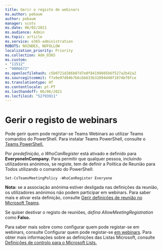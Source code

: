 ```yaml
---
title: Gerir o registo de webinars
ms.author: pebaum
author: pebaum
manager: scotv
ms.date: 06/02/2021
ms.audience: Admin
ms.topic: article
ms.service: o365-administration
ROBOTS: NOINDEX, NOFOLLOW
localization_priority: Priority
ms.collection: Adm_O365
ms.custom:
- "11512"
- "9006672"
ms.openlocfilehash: c5b0721d286b07d7e0f84199885b6f527a2b42a2
ms.sourcegitcommit: f7a9e97d04b7b6cbb633b32094d40f1874bf0fce
ms.translationtype: HT
ms.contentlocale: pt-PT
ms.lasthandoff: 06/06/2021
ms.locfileid: "52793911"
---
```

# <a name="manage-webinar-registration"></a>Gerir o registo de webinars

Pode gerir quem pode registar-se Teams Webinars ao utilizar Teams comandos do PowerShell. Para instalar Teams PowerShell, consulte o [Teams PowerShell.](/microsoftteams/teams-powershell-install) 

Por *predefinição, o WhoCanRegister* está ativado e definido para **EveryoneInCompany.** Para permitir que qualquer pessoa, incluindo utilizadores anónimos, se registe, tem de definir a Política de Reunião para Todos utilizando o comando do PowerShell: 

`Set-CsTeamsMeetingPolicy -WhoCanRegister Everyone`

**Nota:** se a associação anónima estiver desligada nas definições da reunião, os utilizadores anónimos não podem participar em webinars. Para saber mais e ativar esta definição, consulte [Gerir definições de reunião no Microsoft Teams](/microsoftteams/meeting-settings-in-teams).

Se quiser destivar o registo de reuniões, *defina AllowMeetingRegistration* como **Falso.**

Para saber mais sobre como configurar quem pode registar-se em webinars, consulte Configurar quem pode registar-se [em webinars](/microsoftteams/set-up-webinars?source=docs#configure-who-can-register-for-webinars). Para obter mais informações sobre as definições das Listas Microsoft, consulte [Definições de controlo para o Microsoft Lists.](/sharepoint/control-lists)

